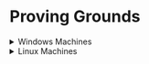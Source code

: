 # Proving Grounds

<details>

<summary>Windows Machines</summary>

* [ ] HelpDesk
* [ ] Squid
* [ ] Slort
* [ ] AuthBy
* [ ] UT99
* [ ] MeatHead
* [ ] Jacko
* [ ] Medjed
* [ ] Algeron
* [ ] Hutch
* [ ] Shenzi
* [ ] DVR4
* [ ] Internal
* [ ] Craft
* [ ] Vault
* [ ] BillyBoss

</details>

<details>

<summary>Linux Machines</summary>

* [ ] ClamAV
* [ ] Tico
* [ ] Fail
* [ ] Nibbles
* [ ] Banzai
* [ ] Hunit
* [ ] Zino
* [ ] Peppo
* [ ] Dbibble
* [ ] Hetemit
* [ ] Sybaris
* [ ] ZenPhoto
* [ ] Readys
* [ ] Nukem
* [ ] Walla
* [ ] Pelican
* [ ] Snookums
* [ ] Exfiltrated
* [ ] Twiggy
* [ ] Bratarina
* [ ] BlackGate
* [ ] Sirol

</details>
